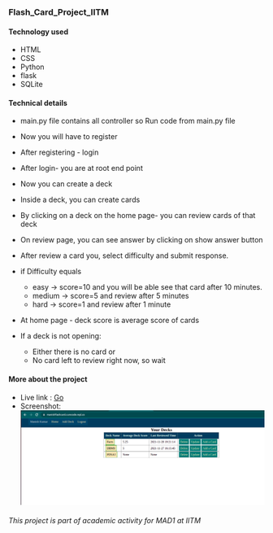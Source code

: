 ### Flash_Card_Project_IITM
#### Technology used
- HTML
- CSS
- Python
- flask
- SQLite
#### Technical details  
- main.py file contains all controller so Run code from main.py file

- Now you will have to register

- After registering - login

- After login- you are at root end point

- Now you can create a deck

- Inside a deck, you can create cards

- By clicking on a deck on the home page- you can review cards of that deck

- On review page, you can see answer by clicking on show answer button

- After review a card you, select difficulty and submit response.
- if Difficulty equals
   - easy &rarr; score=10 and you will be able see that card after 10 minutes.
   - medium &rarr; score=5 and review after 5 minutes
   - hard &rarr; score=1 and review after 1 minute
  
- At home page - deck score is average score of cards

- If a deck is not opening:
    - Either there is no card or 
    - No card left to review right now, so wait
 
#### More about the project
- Live link : [Go](https://manishflashcard.curecode.repl.co/)
- Screenshot: ![screenshot](static/flashcard.png)
      
###### This project is part of academic activity for MAD1 at IITM
